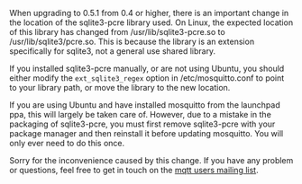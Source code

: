 <!--
.. title: Upgrading to 0.5.1
.. slug: upgrading-to-0-5-1
.. date: 2010-03-01 09:48:41
.. tags:
.. category:
.. link:
.. description:
.. type: text
-->

When upgrading to 0.5.1 from 0.4 or higher, there is an important change in the
location of the sqlite3-pcre library used. On Linux, the expected location of
this library has changed from /usr/lib/sqlite3-pcre.so to
/usr/lib/sqlite3/pcre.so. This is because the library is an extension
specifically for sqlite3, not a general use shared library.

If you installed sqlite3-pcre manually, or are not using Ubuntu, you should
either modify the `ext_sqlite3_regex` option in /etc/mosquitto.conf to point to
your library path, or move the library to the new location.

If you are using Ubuntu and have installed mosquitto from the launchpad ppa,
this will largely be taken care of. However, due to a mistake in the packaging
of sqlite3-pcre, you must first remove sqlite3-pcre with your package manager
and then reinstall it before updating mosquitto. You will only ever need to do
this once.

Sorry for the inconvenience caused by this change. If you have any problem or
questions, feel free to get in touch on the [mqtt users mailing list].

[mqtt users mailing list]: https://launchpad.net/~mqtt-users
